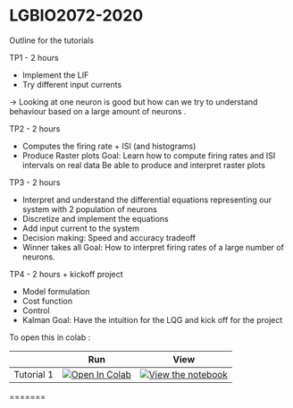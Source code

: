 # LGBIO2072-2020

Outline for the tutorials

TP1 - 2 hours
- Implement the LIF
- Try different input currents

-> Looking at one neuron is good but how can we try to understand behaviour based on a large amount of neurons . 

TP2 - 2 hours
- Computes the firing rate + ISI (and histograms)
- Produce Raster plots
Goal: 	Learn how to compute firing rates and ISI intervals on real data
	Be able to produce and interpret raster plots
	
TP3 - 2 hours
- Interpret and understand the differential equations representing our system with 2 population of neurons
- Discretize and implement the equations
- Add input current to the system
- Decision making:  Speed and accuracy tradeoff
- Winner takes all
Goal:  How to interpret firing rates of a large number of neurons.

TP4 - 2 hours + kickoff project
- Model formulation
- Cost function 
- Control
- Kalman
Goal: Have the intuition for the LQG and kick off for the project



To open this in colab : 

|   | Run | View |
| - | --- | ---- |
| Tutorial 1 | [![Open In Colab](https://colab.research.google.com/assets/colab-badge.svg)](https://colab.research.google.com/github/fblondiaux/LGBIO2072-2020/blob/master/TP1-LIF/LGBIO2072_TP1.ipynb) | [![View the notebook](https://img.shields.io/badge/render-nbviewer-orange.svg)](https://nbviewer.jupyter.org/github/fblondiaux/LGBIO2072-2020/blob/master/TP1-LIF/LGBIO2072_TP1.ipynb) |
=======

